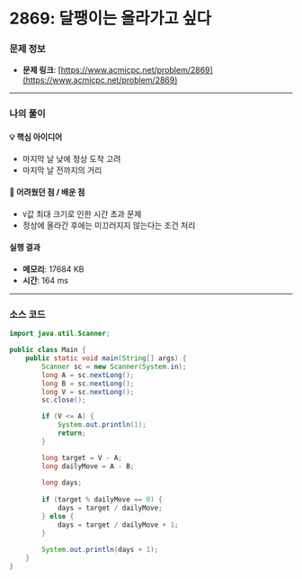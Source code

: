 # 2869: 달팽이는 올라가고 싶다

### 문제 정보
- **문제 링크**: [https://www.acmicpc.net/problem/2869](https://www.acmicpc.net/problem/2869)

---

### 나의 풀이

#### 💡 핵심 아이디어
- 마지막 날 낮에 정상 도착 고려
- 마지막 날 전까지의 거리

#### 🤔 어려웠던 점 / 배운 점
- `V`값 최대 크기로 인한 시간 초과 문제
- 정상에 올라간 후에는 미끄러지지 않는다는 조건 처리

####  실행 결과
- **메모리**: 17684 KB
- **시간**: 164 ms

---

### 소스 코드
```java
import java.util.Scanner;

public class Main {
    public static void main(String[] args) {
        Scanner sc = new Scanner(System.in);
        long A = sc.nextLong();
        long B = sc.nextLong();
        long V = sc.nextLong();
        sc.close();

        if (V <= A) {
            System.out.println(1);
            return;
        }

        long target = V - A; 
        long dailyMove = A - B;
        
        long days;
        
        if (target % dailyMove == 0) {
            days = target / dailyMove;
        } else {
            days = target / dailyMove + 1;
        }
        
        System.out.println(days + 1);
    }
}
```